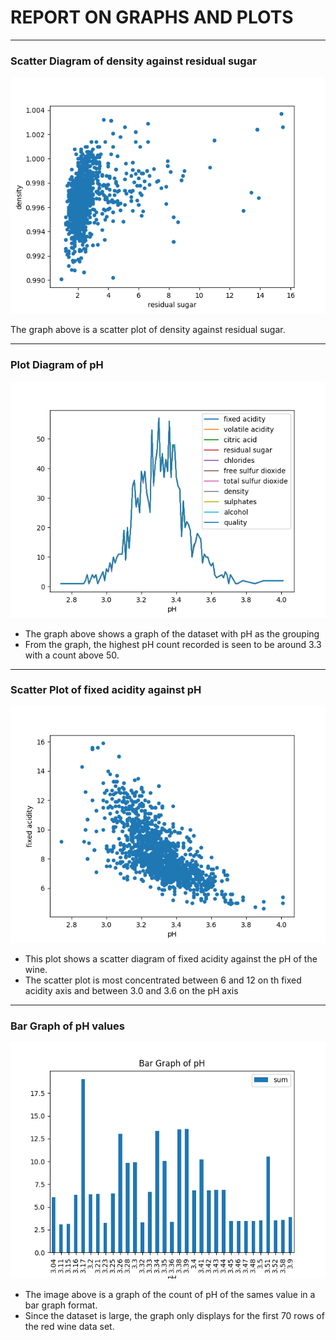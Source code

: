 # REPORT ON GRAPHS AND PLOTS
---
### __Scatter Diagram of density against residual sugar__
![Scatter Diagram of Density against Residual sugar](./plot2.png)

The graph above is a scatter plot of density against residual sugar. 

---
### __Plot Diagram of pH__
![Plot Diagram of pH](./plot1.png)

- The graph above shows a graph of the dataset with pH as the grouping
- From the graph, the highest pH count recorded is seen to be around 3.3 with a count above 50.
---

### __Scatter Plot of fixed acidity against pH__
![Scatter Plot of fixed acidity against pH](./plot3.png)

- This plot shows a scatter diagram of fixed acidity against the pH of the wine.
- The scatter plot is most concentrated between 6 and 12 on th fixed acidity axis and between 3.0 and 3.6 on the pH axis
---

### Bar Graph of pH values 
![Bar Graph of pH values](./plot4.png)

- The image above is a graph of the count of pH of the sames value in a bar graph format.
- Since the dataset is large, the graph only displays for the first 70 rows of the red wine data set. 